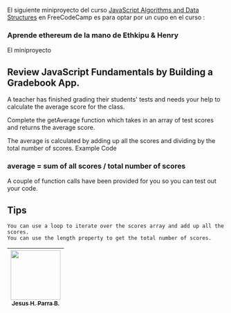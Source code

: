 El siguiente miniproyecto del curso [JavaScript Algorithms and Data Structures](https://www.freecodecamp.org/learn/javascript-algorithms-and-data-structures-v8/) en FreeCodeCamp es para optar por un cupo en el curso : 

### Aprende ethereum de la mano de Ethkipu & Henry

El miniproyecto

## Review JavaScript Fundamentals by Building a Gradebook App.

A teacher has finished grading their students' tests and needs your help to calculate the average score for the class.

Complete the getAverage function which takes in an array of test scores and returns the average score.

The average is calculated by adding up all the scores and dividing by the total number of scores.
Example Code

### average = sum of all scores / total number of scores

A couple of function calls have been provided for you so you can test out your code.

## Tips

    You can use a loop to iterate over the scores array and add up all the scores.
    You can use the length property to get the total number of scores.


| [<img src="https://avatars.githubusercontent.com/u/123877201?v=4" width=115><br><sub>Jesus H. Parra B.</sub>](https://github.com/ing-jhparra)
| :---: |